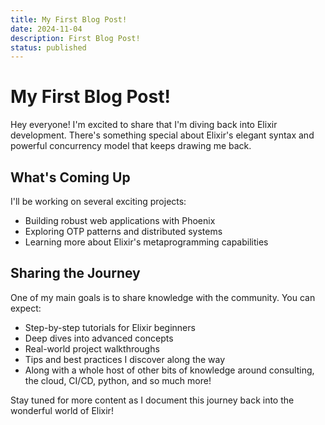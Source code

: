 ```yaml
---
title: My First Blog Post!
date: 2024-11-04
description: First Blog Post!
status: published
---
```


# My First Blog Post!

Hey everyone! I'm excited to share that I'm diving back into Elixir development. There's something special about Elixir's elegant syntax and powerful
concurrency model that keeps drawing me back.

## What's Coming Up

I'll be working on several exciting projects:
- Building robust web applications with Phoenix
- Exploring OTP patterns and distributed systems
- Learning more about Elixir's metaprogramming capabilities

## Sharing the Journey

One of my main goals is to share knowledge with the community. You can expect:
- Step-by-step tutorials for Elixir beginners
- Deep dives into advanced concepts
- Real-world project walkthroughs
- Tips and best practices I discover along the way
- Along with a whole host of other bits of knowledge around consulting, the cloud, CI/CD, python, and so much more!

Stay tuned for more content as I document this journey back into the wonderful world of Elixir!
